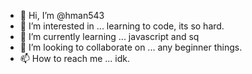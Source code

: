- 👋 Hi, I’m @hman543
- 👀 I’m interested in ... learning to code, its so hard.
- 🌱 I’m currently learning ... javascript and sq
- 💞️ I’m looking to collaborate on ... any beginner things.
- 📫 How to reach me ... idk.

<!---
hman543/hman543 is a ✨ special ✨ repository because its `README.md` (this file) appears on your GitHub profile.
You can click the Preview link to take a look at your changes.
--->
